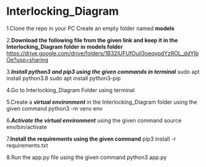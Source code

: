 # Interlocking_Diagram

1.Clone the repo in your PC
      Create an empty folder named **models**

2.**Download the following file from the given link and keep it in the Interlocking_Diagram folder in models folder**
      https://drive.google.com/drive/folders/1B32lUFUfOuil3oeqvpdYzROL_ddYIbOe?usp=sharing
  
3.***Install python3 and pip3 using the given commands in terminal***
      sudo apt install python3.8
      sudo apt install python3-pip
  
4.Go to Interlocking_Diagram Folder using terminal

5.Create a ***virtual environment*** in the Interlocking_Diagram folder using the given command
      python3 -m venv env
  
6.***Activate the virtual environment*** using the given command
      source env/bin/activate
  
7.**Install the requirements using the given command**
      pip3 install -r requirements.txt
  
8.Run the app.py file using the given command
      python3 app.py
 
